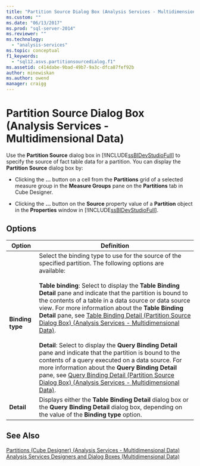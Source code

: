 ```yaml
---
title: "Partition Source Dialog Box (Analysis Services - Multidimensional Data) | Microsoft Docs"
ms.custom: ""
ms.date: "06/13/2017"
ms.prod: "sql-server-2014"
ms.reviewer: ""
ms.technology: 
  - "analysis-services"
ms.topic: conceptual
f1_keywords: 
  - "sql12.asvs.partitionsourcedialog.f1"
ms.assetid: c414dabe-9bad-49b7-9a3c-dfca87fef92b
author: minewiskan
ms.author: owend
manager: craigg
---
```

# Partition Source Dialog Box (Analysis Services - Multidimensional Data)
  Use the **Partition Source** dialog box in [!INCLUDE[ssBIDevStudioFull](../includes/ssbidevstudiofull-md.md)] to specify the source of fact table data for a partition. You can display the **Partition Source** dialog box by:  
  
-   Clicking the **...** button on a cell from the **Partitions** grid of a selected measure group in the **Measure Groups** pane on the **Partitions** tab in Cube Designer.  
  
-   Clicking the **...** button on the **Source** property value of a **Partition** object in the **Properties** window in [!INCLUDE[ssBIDevStudioFull](../includes/ssbidevstudiofull-md.md)].  
  
## Options  
  
|Option|Definition|  
|------------|----------------|  
|**Binding type**|Select the binding type to use for the source of the specified partition. The following options are available:<br /><br /> **Table binding**: Select to display the **Table Binding Detail** pane and indicate that the partition is bound to the contents of a table in a data source or data source view. For more information about the **Table Binding Detail** pane, see [Table Binding Detail &#40;Partition Source Dialog Box&#41; &#40;Analysis Services - Multidimensional Data&#41;](table-binding-partition-source-dialog-analysis-services-multidimensional-data.md).<br /><br /> **Detail**: Select to display the **Query Binding Detail** pane and indicate that the partition is bound to the contents of a query executed on a data source. For more information about the **Query Binding Detail** pane, see [Query Binding Detail &#40;Partition Source Dialog Box&#41; &#40;Analysis Services - Multidimensional Data&#41;](query-binding-partition-source-dialog-analysis-services-multidimensional-data.md).|  
|**Detail**|Displays either the **Table Binding Detail** dialog box or the **Query Binding Detail** dialog box, depending on the value of the **Binding type** option.|  
  
## See Also  
 [Partitions &#40;Cube Designer&#41; &#40;Analysis Services - Multidimensional Data&#41;](partitions-cube-designer-analysis-services-multidimensional-data.md)   
 [Analysis Services Designers and Dialog Boxes &#40;Multidimensional Data&#41;](analysis-services-designers-and-dialog-boxes-multidimensional-data.md)  
  
  

